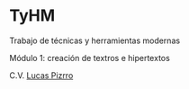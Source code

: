 # TyHM
Trabajo de técnicas y herramientas modernas
<p>
Módulo 1: creación de textros e hipertextos
<p>
C.V.
<a href="https://github.com/Luccas02/TyHM/blob/01aa7cbfbbc8a7d5e32481f0d52b5f7c4d63d299/CvLucasPizarro.zip"> Lucas Pizrro </a>
